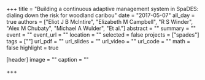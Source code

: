 +++
title = "Building a continuous adaptive management system in SpaDES: dialing down the risk for woodland caribou"
date = "2017-05-07"
all_day = true
authors = ["Eliot J B McIntire", "Elizabeth M Campbell", "R S Winder", "Alex M Chubaty", "Michael A Wulder", "Et al."]
abstract = ""
summary = ""
event = ""
event_url = ""
location = ""
selected = false
projects = ["spades"]
tags = [""]
url_pdf = ""
url_slides = ""
url_video = ""
url_code = ""
math = false
highlight = true

[header]
image = ""
caption = ""

+++
